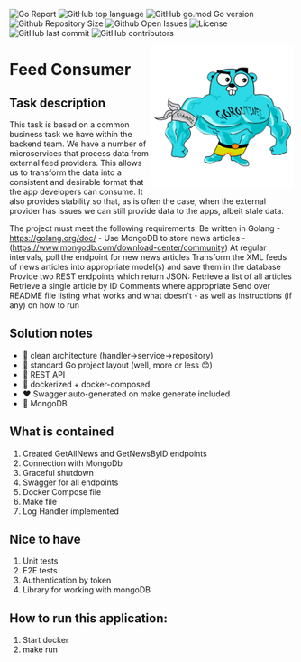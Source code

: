 ![Go Report](https://goreportcard.com/badge/github.com/DenisFilisov/feed_consumer)
![GitHub top language](https://img.shields.io/github/languages/top/DenisFilisov/feed_consumer)
![GitHub go.mod Go version](https://img.shields.io/github/go-mod/go-version/DenisFilisov/feed_consumer)
![Github Repository Size](https://img.shields.io/github/repo-size/DenisFilisov/feed_consumer)
![Github Open Issues](https://img.shields.io/github/issues/DenisFilisov/feed_consumer)
![License](https://img.shields.io/github/license/DenisFilisov/feed_consumer)
![GitHub last commit](https://img.shields.io/github/last-commit/DenisFilisov/feed_consumer)
![GitHub contributors](https://img.shields.io/github/contributors/DenisFilisov/feed_consumer)

<img align="right" width="50%" src="./images/big-gopher.jpg">

# Feed Consumer
## Task description
This task is based on a common business task we have within the backend team. We have a number of microservices that process data from external feed providers. This allows us to transform the data into a consistent and desirable format that the app developers can consume. It also provides stability so that, as is often the case, when the external provider has issues we can still provide data to the apps, albeit stale data.

The project must meet the following requirements:
Be written in Golang - https://golang.org/doc/ - 
Use MongoDB to store news articles - (https://www.mongodb.com/download-center/community)
At regular intervals, poll the endpoint for new news articles
Transform the XML feeds of news articles into appropriate model(s) and save them in the database
Provide two REST endpoints which return JSON:
Retrieve a list of all articles
Retrieve a single article by ID
Comments where appropriate
Send over README file listing what works and what doesn't - as well as instructions (if any) on how to run

## Solution notes
- :trident: clean architecture (handler->service->repository)
- :book: standard Go project layout (well, more or less :blush:)
- :arrows_counterclockwise: REST API
- :whale: dockerized + docker-composed
- ❤️ Swagger auto-generated on make generate included
- :elephant: MongoDB


## What is contained
1. Created GetAllNews and GetNewsByID endpoints
2. Connection with MongoDb
3. Graceful shutdown
4. Swagger for all endpoints
5. Docker Compose file
6. Make file
7. Log Handler implemented

## Nice to have
1. Unit tests
2. E2E tests
3. Authentication by token
4. Library for working with mongoDB

## How to run this application:
1. Start docker
2. make run

